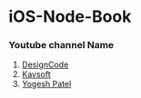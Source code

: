 # iOS-Node-Book

### Youtube channel Name
1. [DesignCode](https://www.youtube.com/@DesignCodeTeam)
2. [Kavsoft](https://www.youtube.com/@Kavsoft/playlists)
3. [Yogesh Patel](https://www.youtube.com/@YogeshPateliOS/playlists)

